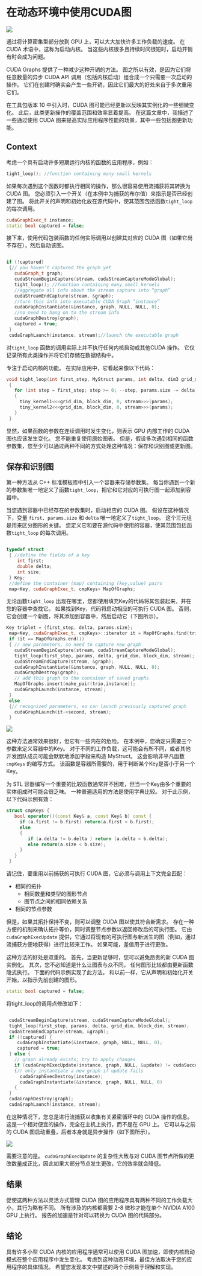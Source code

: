 # 在动态环境中使用CUDA图

![](Cuda-graphs-Feature-Image.jpg)

通过将计算密集型部分放到 GPU 上，可以大大加快许多工作负载的速度。 在 CUDA 术语中，这称为启动内核。 当这些内核很多且持续时间很短时，启动开销有时会成为问题。

CUDA Graphs 提供了一种减少这种开销的方法。 图之所以有效，是因为它们将任意数量的异步 CUDA API 调用（包括内核启动）组合成一个只需要一次启动的操作。 它们在创建时确实会产生一些开销，因此它们最大的好处来自于多次重用它们。

在工具包版本 10 中引入时，CUDA 图可能已经更新以反映其实例化的一些细微变化。 此后，此类更新操作的覆盖范围和效率显着提高。 在这篇文章中，我描述了一些通过使用 CUDA 图来提高实际应用程序性能的场景，其中一些包括图更新功能。

## Context
考虑一个具有启动许多短期运行内核的函数的应用程序，例如：
```C++
tight_loop(); //function containing many small kernels 
```

如果每次遇到这个函数时都执行相同的操作，那么很容易使用流捕获将其转换为 CUDA 图。 您必须引入一个开关（在本例中为捕获的布尔值）来指示是否已经创建了图。 将此开关的声明和初始化放在源代码中，使其范围包括函数`tight_loop` 的每次调用。

```C++
cudaGraphExec_t instance; 
static bool captured = false;

```

接下来，使用代码包装函数的任何实际调用以创建其对应的 CUDA 图（如果它尚不存在），然后启动该图。

```C++

if (!captured)
 {// you haven’t captured the graph yet
   cudaGraph_t graph; 
   cudaStreamBeginCapture(stream, cudaStreamCaptureModeGlobal); 
   tight_loop(); //function containing many small kernels
   //aggregate all info about the stream capture into “graph”
   cudaStreamEndCapture(stream, &graph);
   //turn this info into executable CUDA Graph “instance”
   cudaGraphInstantiate(&instance, graph, NULL, NULL, 0);
   //no need to hang on to the stream info
   cudaGraphDestroy(graph);
   captured = true;
 }
 cudaGraphLaunch(instance, stream);//launch the executable graph 
```

对`tight_loop` 函数的调用实际上并不执行任何内核启动或其他CUDA 操作。 它仅记录所有此类操作并将它们存储在数据结构中。

专注于启动内核的功能。 在实际应用中，它看起来像以下代码：
```C++
void tight_loop(int first_step, MyStruct params, int delta, dim3 grid_dim, dim3 block_dim, cudaStream_t stream)
 {
   for (int step = first_step; step >= 0; --step, params.size -= delta)
   {
     tiny_kernel1<<<grid_dim, block_dim, 0, stream>>>(params);
     tiny_kernel2<<<grid_dim, block_dim, 0, stream>>>(params);
   }
 } 
 ```

 显然，如果函数的参数在连续调用时发生变化，则表示 GPU 内部工作的 CUDA 图也应该发生变化。 您不能重复使用原始图表。 但是，假设多次遇到相同的函数参数集，您至少可以通过两种不同的方式处理这种情况：保存和识别图或更新图。

 ## 保存和识别图
 第一种方法从 C++ 标准模板库中引入一个容器来存储参数集。 每当你遇到一个新的参数集唯一地定义了函数`tight_loop`，把它和它对应的可执行图一起添加到容器中。

当您遇到容器中已经存在的参数集时，启动相应的 CUDA 图。 假设在这种情况下，变量 `first`、`params.size` 和 `delta` 唯一地定义了`tight_loop`。 这个三元组是用来区分图形的关键。 您定义它和要在源代码中使用的容器，使其范围包括函数`tight_loop` 的每次调用。

```C++

typedef struct 
 { //define the fields of a key
    int first;
    double delta;
    int size;
 } Key;
 //define the container (map) containing (key,value) pairs
 map<Key, cudaGraphExec_t, cmpKeys> MapOfGraphs; 
```

无论函数`tight_loop` 出现在哪里，您都使用填充Key的代码将其包装起来，并在您的容器中查找它。 如果找到Key，代码将启动相应的可执行 CUDA 图。 否则，它会创建一个新图，将其添加到容器中，然后启动它（下图所示）。

```C++
Key triplet = {first_step, delta, params.size};
 map<Key, cudaGraphExec_t, cmpKeys>::iterator it = MapOfGraphs.find(triplet);
 if (it == MapOfGraphs.end())
 { // new parameters, so need to capture new graph
   cudaStreamBeginCapture(stream, cudaStreamCaptureModeGlobal);
   tight_loop(first_step, params, delta, grid_dim, block_dim, stream);
   cudaStreamEndCapture(stream, &graph);
   cudaGraphInstantiate(&instance, graph, NULL, NULL, 0);
   cudaGraphDestroy(graph);
   // add this graph to the container of saved graphs
   MapOfGraphs.insert(make_pair(trio,instance));
   cudaGraphLaunch(instance, stream);
 }
 else
 {// recognized parameters, so can launch previously captured graph
   cudaGraphLaunch(it->second, stream);
 } 

```

![](recognize-768x397.jpg)

这种方法通常效果很好，但它有一些内在的危险。 在本例中，您确定只需要三个参数来定义容器中的Key。 对于不同的工作负载，这可能会有所不同，或者其他开发团队成员可能会默默地添加字段来构造 MyStruct。 这会影响非平凡函数 `cmpKeys` 的编写方式。 该函数是容器所需要的，用于判断某个Key是否小于另一个Key。

为 STL 容器编写一个重要的比较函数通常并不困难，但当一个Key由多个重要的实体组成时可能会很乏味。 一种普遍适用的方法是使用字典比较。 对于此示例，以下代码示例有效：
```C++
struct cmpKeys {
   bool operator()(const Key& a, const Key& b) const {
     if (a.first != b.first) return(a.first < b.first);
     else 
     {
        if (a.delta != b.delta ) return (a.delta < b.delta);
        else return(a.size < b.size);
     }
   }
 } 

```
请记住，要重用以前捕获的可执行 CUDA 图，它必须与调用上下文完全匹配：

* 相同的拓扑
    * 相同数量和类型的图形节点
    * 图节点之间的相同依赖关系
* 相同的节点参数


但是，如果其拓扑保持不变，则可以调整 CUDA 图以使其符合新需求。 存在一种方便的机制来确认拓扑等价，同时调整节点参数以返回修改后的可执行图。 它由 `cudaGraphExecUpdate` 提供，它通过将现有的可执行图与新派生的图（例如，通过流捕获方便地获得）进行比较来工作。 如果可能，差值用于进行更改。

这种方法的好处是双重的。 首先，当更新足够时，您可以避免昂贵的新 CUDA 图实例化。 其次，您不必知道是什么让图表与众不同。 任何图形比较都由更新函数隐式执行。 下面的代码示例实现了此方法。 和以前一样，它从声明和初始化开关开始，以指示先前创建的图形。

```C++
static bool captured = false;
```

将tight_loop的调用点修改如下：
```C++

 cudaStreamBeginCapture(stream, cudaStreamCaptureModeGlobal);
 tight_loop(first_step, params, delta, grid_dim, block_dim, stream);
 cudaStreamEndCapture(stream, &graph);
 if (!captured) {
    cudaGraphInstantiate(&instance, graph, NULL, NULL, 0);
    captured = true;
 } else {
   // graph already exists; try to apply changes
   if (cudaGraphExecUpdate(instance, graph, NULL, &update) != cudaSuccess) 
   {// only instantiate a new graph if update fails
     cudaGraphExecDestroy(instance);
     cudaGraphInstantiate(&instance, graph, NULL, NULL, 0)
   {
 }
 cudaGraphDestroy(graph);
 cudaGraphLaunch(instance, stream); 
```

在这种情况下，您总是进行流捕获以收集有关紧密循环中的 CUDA 操作的信息。 这是一个相对便宜的操作，完全在主机上执行，而不是在 GPU 上。 它可以与之前的 CUDA 图启动重叠，后者本身就是异步操作（如下图所示）。

![](update-768x362.jpg)

需要注意的是。 `cudaGraphExecUpdate` 的复杂性大致与对 CUDA 图节点所做的更改数量成正比，因此如果大部分节点发生更改，它的效率就会降低。

## 结果

促使这两种方法以灵活方式管理 CUDA 图的应用程序具有两种不同的工作负载大小，其行为略有不同。 所有涉及的内核都需要 2-8 微秒才能在单个 NVIDIA A100 GPU 上执行。 报告的加速是针对可以转换为 CUDA 图的代码部分。

## 结论

具有许多小型 CUDA 内核的应用程序通常可以使用 CUDA 图加速，即使内核启动模式在整个应用程序中发生变化。 考虑到这种动态环境，最佳方法取决于您的应用程序的具体情况。 希望您发现本文中描述的两个示例易于理解和实现。